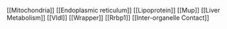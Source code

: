 [[Mitochondria]]
[[Endoplasmic reticulum]]
[[Lipoprotein]]
[[Mup]]
[[Liver Metabolism]]
[[Vldl]]
[[Wrapper]]
[[Rrbp1]]
[[Inter-organelle Contact]]
